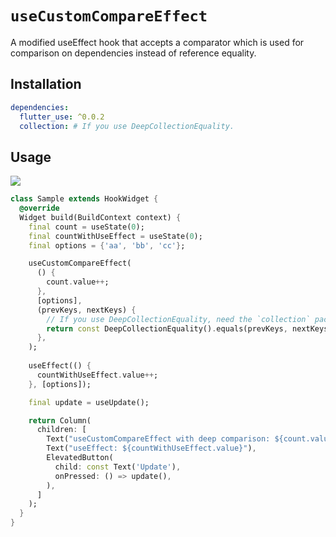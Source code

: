# `useCustomCompareEffect`

A modified useEffect hook that accepts a comparator which is used for comparison on dependencies instead of reference equality.

## Installation

```yaml
dependencies:
  flutter_use: ^0.0.2
  collection: # If you use DeepCollectionEquality.
```

## Usage

[![](https://img.shields.io/badge/demo-%20%20%20%F0%9F%9A%80-green.svg)](https://dartpad.dev/?id=27146b5ca9189664e39ad4dfe9b08abe&null_safety=true)

```dart
class Sample extends HookWidget {
  @override
  Widget build(BuildContext context) {
    final count = useState(0);
    final countWithUseEffect = useState(0);
    final options = {'aa', 'bb', 'cc'};

    useCustomCompareEffect(
      () {
        count.value++;
      },
      [options],
      (prevKeys, nextKeys) {
        // If you use DeepCollectionEquality, need the `collection` package.
        return const DeepCollectionEquality().equals(prevKeys, nextKeys);
      },
    );
    
    useEffect(() {
      countWithUseEffect.value++;
    }, [options]);

    final update = useUpdate();

    return Column(
      children: [
        Text("useCustomCompareEffect with deep comparison: ${count.value}"),
        Text("useEffect: ${countWithUseEffect.value}"),
        ElevatedButton(
          child: const Text('Update'),
          onPressed: () => update(),
        ),
      ]
    );
  }
}
```
